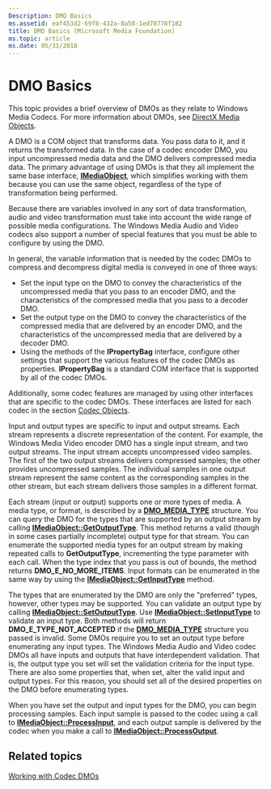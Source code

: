 ```yaml
---
Description: DMO Basics
ms.assetid: eaf453d2-69f8-432a-8a58-1ed70778f182
title: DMO Basics (Microsoft Media Foundation)
ms.topic: article
ms.date: 05/31/2018
---
```


# DMO Basics

This topic provides a brief overview of DMOs as they relate to Windows Media Codecs. For more information about DMOs, see [DirectX Media Objects](../directshow/directx-media-objects.md).

A DMO is a COM object that transforms data. You pass data to it, and it returns the transformed data. In the case of a codec encoder DMO, you input uncompressed media data and the DMO delivers compressed media data. The primary advantage of using DMOs is that they all implement the same base interface, [**IMediaObject**](/previous-versions/windows/desktop/api/mediaobj/nn-mediaobj-imediaobject), which simplifies working with them because you can use the same object, regardless of the type of transformation being performed.

Because there are variables involved in any sort of data transformation, audio and video transformation must take into account the wide range of possible media configurations. The Windows Media Audio and Video codecs also support a number of special features that you must be able to configure by using the DMO.

In general, the variable information that is needed by the codec DMOs to compress and decompress digital media is conveyed in one of three ways:

-   Set the input type on the DMO to convey the characteristics of the uncompressed media that you pass to an encoder DMO, and the characteristics of the compressed media that you pass to a decoder DMO.
-   Set the output type on the DMO to convey the characteristics of the compressed media that are delivered by an encoder DMO, and the characteristics of the uncompressed media that are delivered by a decoder DMO.
-   Using the methods of the **IPropertyBag** interface, configure other settings that support the various features of the codec DMOs as properties. **IPropertyBag** is a standard COM interface that is supported by all of the codec DMOs.

Additionally, some codec features are managed by using other interfaces that are specific to the codec DMOs. These interfaces are listed for each codec in the section [Codec Objects](codecobjects.md).

Input and output types are specific to input and output streams. Each stream represents a discrete representation of the content. For example, the Windows Media Video encoder DMO has a single input stream, and two output streams. The input stream accepts uncompressed video samples. The first of the two output streams delivers compressed samples; the other provides uncompressed samples. The individual samples in one output stream represent the same content as the corresponding samples in the other stream, but each stream delivers those samples in a different format.

Each stream (input or output) supports one or more types of media. A media type, or format, is described by a [**DMO\_MEDIA\_TYPE**](/previous-versions/windows/desktop/api/mediaobj/ns-mediaobj-dmo_media_type) structure. You can query the DMO for the types that are supported by an output stream by calling [**IMediaObject::GetOutputType**](/previous-versions/windows/desktop/api/mediaobj/nf-mediaobj-imediaobject-getoutputtype). This method returns a valid (though in some cases partially incomplete) output type for that stream. You can enumerate the supported media types for an output stream by making repeated calls to **GetOutputType**, incrementing the type parameter with each call. When the type index that you pass is out of bounds, the method returns **DMO\_E\_NO\_MORE\_ITEMS**. Input formats can be enumerated in the same way by using the [**IMediaObject::GetInputType**](/previous-versions/windows/desktop/api/mediaobj/nf-mediaobj-imediaobject-getinputtype) method.

The types that are enumerated by the DMO are only the "preferred" types, however, other types may be supported. You can validate an output type by calling [**IMediaObject::SetOutputType**](/previous-versions/windows/desktop/api/mediaobj/nf-mediaobj-imediaobject-setoutputtype). Use [**IMediaObject::SetInputType**](/previous-versions/windows/desktop/api/mediaobj/nf-mediaobj-imediaobject-setinputtype) to validate an input type. Both methods will return **DMO\_E\_TYPE\_NOT\_ACCEPTED** if the [**DMO\_MEDIA\_TYPE**](/previous-versions/windows/desktop/api/mediaobj/ns-mediaobj-dmo_media_type) structure you passed is invalid. Some DMOs require you to set an output type before enumerating any input types. The Windows Media Audio and Video codec DMOs all have inputs and outputs that have interdependent validation. That is, the output type you set will set the validation criteria for the input type. There are also some properties that, when set, alter the valid input and output types. For this reason, you should set all of the desired properties on the DMO before enumerating types.

When you have set the output and input types for the DMO, you can begin processing samples. Each input sample is passed to the codec using a call to [**IMediaObject::ProcessInput**](/previous-versions/windows/desktop/api/mediaobj/nf-mediaobj-imediaobject-processinput), and each output sample is delivered by the codec when you make a call to [**IMediaObject::ProcessOutput**](/previous-versions/windows/desktop/api/mediaobj/nf-mediaobj-imediaobject-processoutput).

## Related topics

<dl> <dt>

[Working with Codec DMOs](workingwithcodecdmos.md)
</dt> </dl>

 

 